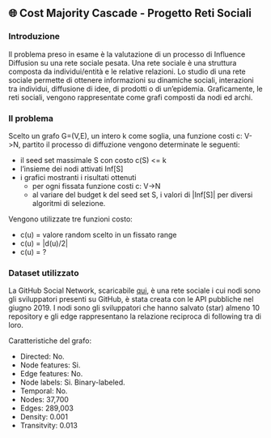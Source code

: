 ## 🌐 Cost Majority Cascade - Progetto Reti Sociali

### Introduzione
Il problema preso in esame è la valutazione di un processo di Influence Diffusion su una rete sociale pesata. Una rete sociale è una struttura composta da individui/entità e le relative relazioni. Lo studio di una rete sociale permette di ottenere informazioni su dinamiche sociali, interazioni tra individui, diffusione di idee, di prodotti o di un’epidemia. Graficamente, le reti sociali, vengono rappresentate come grafi composti da nodi ed archi.

### Il problema
Scelto un grafo G=(V,E), un intero k come soglia, una funzione costi c: V->N, partito il processo di diffuzione vengono determinate le seguenti: 
- il seed set massimale S con costo c(S) <= k
- l’insieme dei nodi attivati Inf[S]
- i grafici mostranti i risultati ottenuti 
    - per ogni fissata funzione costi c: V->N
    - al variare del budget k del seed set S, i valori di |Inf[S]| per diversi algoritmi di selezione.

Vengono utilizzate tre funzioni costo:
- c(u) = valore random scelto in un fissato range
- c(u) = |d(u)/2|
- c(u) = ?

### Dataset utilizzato
La GitHub Social Network, scaricabile [qui](https://snap.stanford.edu/data/github-social.html), è una rete sociale i cui nodi sono gli sviluppatori presenti su GitHub, è stata creata con le API pubbliche nel giugno 2019. I nodi sono gli sviluppatori che hanno salvato (star) almeno 10 repository e gli edge rappresentano la relazione reciproca di following tra di loro.

Caratteristiche del grafo:
- Directed: No.
- Node features: Si.
- Edge features: No.
- Node labels: Si. Binary-labeled.
- Temporal: No.
- Nodes: 37,700
- Edges: 289,003
- Density: 0.001 
- Transitvity: 0.013